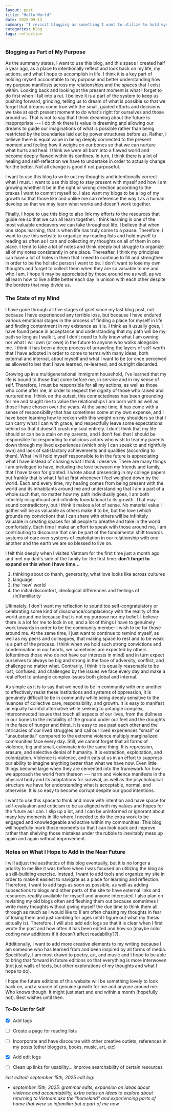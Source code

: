 ```yaml
---
layout: post
title: "Hello World"
date: 2025-09-13
summary: "I revisit blogging as something I want to utilize to hold myself accountable to regular self-reflection and checking my own progress towards becoming the person I want to be, both in society and in community with those I love. I discuss my goals with the blog and this website at large, how I want to approach improving the aesthetics and usability for readers, and make it a space I am proud of even though I have no audience I intend to share my thoughts with."
categories: blog
tags: reflection
---
```


### Blogging as Part of My Purpose

As the summary states, I want to use this blog, and this space I created half a year ago, as a place to intentionally reflect and look back on my life, my actions, and what I hope to accomplish in life. I think it is a key part of holding myself accountable to my purpose and better understanding how my purpose manifests across my relationships and the spaces that I exist within. Looking back and looking at the present moment is what I forget to do first when I fall into a rut. I believe it is a part of the system to keep us pushing forward, grinding, telling us to dream of what is possible so that we forget that dreams come true with the small, guided efforts and decisions we take at each present moment to do what's right for ourselves and those around us. That is not to say that I think dreaming about the future is inappropriate --- I do think there is value in dreaming and allowing our dreams to guide our imaginations of what is possible rather than being restricted by the boundaries laid out by power structures before us. Rather, I believe there is equal value in being deeply connected to the present moment and feeling how it weighs on our bones so that we can nurture what hurts and heal. I think we were all born into a flawed world and become deeply flawed within its confines. In turn, I think there is a lot of healing and self-reflection we have to undertake in order to actually change for the better. Not all change is good if not purposeful. 

I want to use this blog to write out my thoughts and intentionally correct what I must. I want to use this blog to stay present with myself and how I am growing whether it be in the right or wrong direction according to the praxes I want to commit myself to. I also want my blogs to be a log of my growth so that those like and unlike me can reference the way I as a human develop so that we may learn what works and doesn't work together. 

Finally, I hope to use this blog to also link my efforts to the resources that guide me so that we can all learn together. I think learning is one of the most valuable endeavors we can take throughout life. I believe that when one stops learning, that is when life has truly come to a pause. Therefore, I want to use this website to organize my reading lists and hold myself to reading as often as I can and collecting my thoughts on all of them in one place. I tend to take a lot of notes and think deeply but struggle to organize all of my notes consistently in one place. Thereafter, I think my principles can have a lot of holes in them that I need to continue to fill and strengthen in order to be the holistic person I want to be. I don't want to lose my own thoughts and forget to collect them when they are so valuable to me and who I am. I hope it may be appreciated by those around me as well, as we all learn how to live a little better each day in unison with each other despite the borders that may divide us.

### The State of my Mind 

I have gone through all five stages of grief since my last blog post, not because I have experienced any terrible loss, but because I have endured various emotional stages in the process of finding a place for myself in life and finding contentment in my existence as it is. I think as it usually goes, I have found peace in acceptance and understanding that my path will be my path so long as I walk it, and I don't need to fully know what I am owning nor what I will own (or owe) in the future to anyone who walks alongside me. I think it has been a deep process of unraveling the layers of self-worth that I have adopted in order to come to terms with many ideas, both external and internal, about myself and what I want to be (or once perceived as allowed to be) that I have learned, re-learned, and outright discarded. 

Growing up in a multigenerational immigrant household, I've learned that my life is bound to those that come before me, in service and in my sense of self. Therefore, I must be responsible for all my actions, as well as those who come after me, in order to respect the dignity of those who raised and nurtured me. I think on the outset, this connectedness has been grounding for me and taught me to value the relationships I am born with as well as those I have chosen over the years. At the same time, it has come with a sense of responsibility that has sometimes come at my own expense, and I have been learning how to reckon with this weight on my shoulders so that I can carry what I can with grace, and respectfully leave some expectations behind so that it doesn't crush my soul entirely. I don't think that my life should or can be a stain on my parents, and I don't feel that I should be responsible for responding to malicious actors who wish to tear my parents down through my lived experiences (which only I can speak to and rightfully own) and lack of satisfactory achievements and qualities (according to them). What I will hold myself responsible to in the future is appreciating what I have instead of chasing what I think I deserve. There are many things I am privileged to have, including the love between my friends and family, that I have taken for granted. I wrote about presencing in my college papers but frankly that is what I fail at first whenever I feel weighed down by the world. Each and every time, my healing comes from being present with the world and its inhabitants around me and understanding that I am a part of a whole such that, no matter how my path individually goes, I am both infinitely insignificant and infinitely foundational to its growth. That may sound contradictory, but I think it makes a lot of sense. No material value I gather will be as valuable as others make it to be, but the love (which grounds my conviction) that I can share with others will be infinitely valuable in creating spaces for all people to breathe and take in the world comfortably. Each time I make an effort to speak with those around me, I am contributing to discourse that can be part of the fundamental shift towards systems of care over systems of exploitation in our relationship with one another and the earth we are so blessed to live on. 

I felt this deeply when I visited Vietnam for the first time just a month ago and met my dad's side of the family for the first time. **don't forget to expand on this when I have time...**
1. thinking about co thanh, generosity, what love looks like across cultures
2. language
3. the 'new' world
4. the initial discomfort, ideological differences and feelings of (in)familiarity

Ultimately, I don't want my reflection to sound too self-congratulatory or celebrating some kind of dissonance/complacency with the reality of the world around me because that is not my purpose nor my belief. I believe there is a lot for me to lock in on, and a lot of things I have to genuinely work towards in order to be the community member I wish to be for those around me. At the same time, I just want to continue to remind myself, as well as my peers and colleagues, that making space to rest and to be weak is a part of the process. I think when we hold such strong convictions and condemnation in our hearts, we sometimes are expected by others (oftentimes those who do not have our interests in mind) and in turn expect ourselves to always be big and strong in the face of adversity, conflict, and challenge no matter what. Contrarily, I think it is equally reasonable to be lost, confused, and challenged by the issues we face every day and make a real effort to untangle complex issues both global and internal. 

As simple as it is to say that we need to be in community with one another to effectively resist these institutions and systems of oppression, it is genuinely difficult to be in community while being deeply sensitive to the nuances of collective care, responsibility, and growth. It is easy to manifest an equally harmful alternative while seeking to untangle complex, interconnected issues that touch all aspects of our lives, from the dullness in our bones to the instability of the ground under our feet and the droughts in the face of hunger and thirst. It is easy to see past each other and the intricacies of our lived struggles and call our lived experiences "small" or "unsubstantial" compared to the extreme violence multiply marginalized communities face every day. Still, we cannot forget that all forms of violence, big and small, culminate into the same thing. It is repression, erasure, and selective denial of humanity. It is extraction, exploitation, and colonization. Violence is violence, and it eats at us in an effort to suppress our ability to imagine anything better than what we have now. Even little things become large when they are cemented into the framework for how we approach the world from thereon --- harm and violence manifests in the physical body and its adaptations for survival, as well as the psychological structure we have for understanding what is acceptable, normal, and otherwise. It is so easy to become corrupt despite our good intentions.

I want to use this space to think and move with intention and have space for self-evaluation and criticism to be as aligned with my values and hopes for the future as I can. I slip up a lot, and I can be uninformed or ignorant about many key moments in life where I needed to do the extra work to be engaged and knowledgeable and active within my communities. This blog will hopefully mark those moments so that I can look back and improve rather than shelving those mistakes under the rubble to inevitably mess up again and again without improvement. 

### Notes on What I Hope to Add in the Near Future

I will adjust the aesthetics of this blog eventually, but it is no longer a priority to me like it was before when I was focused on utilizing the blog as a skill-building exercise. Instead, I want to add tools and organize my site in order to make it easiest to navigate as a place for learning and reflection. Therefore, I want to add tags as soon as possible, as well as adding subsections to blogs and other parts of the site to have external links and resources readily available for myself and anyone interested. I also plan on revisiting my old blogs often and fleshing them out because sometimes I write many thoughts without giving myself the due time to think them all through as much as I would like to (I am often chasing my thoughts in fear of losing them and just rambling for ages until I figure out what my thesis actually is). Therefore, I will also add edit logs so that it is clear when I first wrote the post and how often it has been edited and how so (maybe color coding new additions if it doesn't affect readability??). 

Additionally, I want to add more creative elements to my writing because I am someone who has learned from and been inspired by all forms of media. Specifically, I am most drawn to poetry, art, and music and I hope to be able to bring that forward in future editions so that everything is more interwoven (not just walls of texts, but other explorations of my thoughts and what I hope to do). 

I hope the future editions of this website will be something lovely to look back on, and a source of genuine growth for me and anyone around me. Who knows though. It might just start and end within a month (hopefully not). Best wishes until then.

#### To-Do List for Self

- [x] Add tags
- [ ] Create a page for reading lists
- [ ] Incorporate and have discourse with other creative outlets, references in my posts (other bloggers, books, music, art, etc) 
- [x] Add edit logs
- [ ] Clean up links for usability... improve searchability of certain resources


*last edited: september 15th, 2025*
*edit log:*
- *september 15th, 2025: grammar edits, expansion on ideas about violence and accountability, extra notes on ideas to explore about returning to Vietnam aka the "homeland" and experiencing parts of home that were so infamiliar but a part of me now*